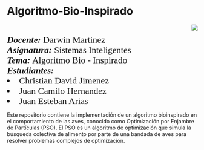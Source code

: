 # **Algoritmo-Bio-Inspirado**

<div> 
<img src="https://res-5.cloudinary.com/crunchbase-production/image/upload/c_lpad,h_256,w_256,f_auto,q_auto:eco/v1455514364/pim02bzqvgz0hibsra41.png" align="right"><FONT FACE="times new roman" SIZE=5>
<br>
<i><b>Docente:</b></i> Darwin Martinez
<br>
<i><b>Asignatura:</b></i> Sistemas Inteligentes
<br>
<i><b>Tema:</b></i> Algoritmo Bio - Inspirado
<br>
<i><b>Estudiantes: </b> </i> 
<li>Christian David Jimenez</li>
<li>Juan Camilo Hernandez</li>
<li>Juan Esteban Arias </li>
</FONT>
</div>

Este repositorio contiene la implementación de un algoritmo bioinspirado en el comportamiento de las aves, conocido como Optimización por Enjambre de Partículas (PSO). El PSO es un algoritmo de optimización que simula la búsqueda colectiva de alimento por parte de una bandada de aves para resolver problemas complejos de optimización.
